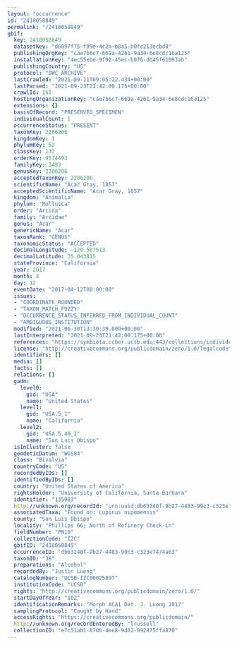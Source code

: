 ```yaml
---
layout: "occurrence"
id: "2418058849"
permalink: "/2418058849"
gbif:
  key: 2418058849
  datasetKey: "d6097f75-f99e-4c2a-b8a5-b0fc213ecbd0"
  publishingOrgKey: "cae7b6c7-669a-4261-9a34-6e8cdc16a125"
  installationKey: "4ec55ebe-9f92-45ec-b076-dd45f61003ab"
  publishingCountry: "US"
  protocol: "DWC_ARCHIVE"
  lastCrawled: "2021-09-11T09:05:22.434+00:00"
  lastParsed: "2021-09-23T21:42:00.175+00:00"
  crawlId: 161
  hostingOrganizationKey: "cae7b6c7-669a-4261-9a34-6e8cdc16a125"
  extensions: {}
  basisOfRecord: "PRESERVED_SPECIMEN"
  individualCount: 1
  occurrenceStatus: "PRESENT"
  taxonKey: 2286206
  kingdomKey: 1
  phylumKey: 52
  classKey: 137
  orderKey: 9574493
  familyKey: 3483
  genusKey: 2286206
  acceptedTaxonKey: 2286206
  scientificName: "Acar Gray, 1857"
  acceptedScientificName: "Acar Gray, 1857"
  kingdom: "Animalia"
  phylum: "Mollusca"
  order: "Arcida"
  family: "Arcidae"
  genus: "Acar"
  genericName: "Acar"
  taxonRank: "GENUS"
  taxonomicStatus: "ACCEPTED"
  decimalLongitude: -120.587513
  decimalLatitude: 35.043815
  stateProvince: "California"
  year: 2017
  month: 4
  day: 12
  eventDate: "2017-04-12T00:00:00"
  issues:
  - "COORDINATE_ROUNDED"
  - "TAXON_MATCH_FUZZY"
  - "OCCURRENCE_STATUS_INFERRED_FROM_INDIVIDUAL_COUNT"
  - "AMBIGUOUS_INSTITUTION"
  modified: "2021-06-10T13:30:39.000+00:00"
  lastInterpreted: "2021-09-23T21:42:00.175+00:00"
  references: "https://symbiota.ccber.ucsb.edu:443/collections/individual/index.php?occid=135983"
  license: "http://creativecommons.org/publicdomain/zero/1.0/legalcode"
  identifiers: []
  media: []
  facts: []
  relations: []
  gadm:
    level0:
      gid: "USA"
      name: "United States"
    level1:
      gid: "USA.5_1"
      name: "California"
    level2:
      gid: "USA.5.40_1"
      name: "San Luis Obispo"
  isInCluster: false
  geodeticDatum: "WGS84"
  class: "Bivalvia"
  countryCode: "US"
  recordedByIDs: []
  identifiedByIDs: []
  country: "United States of America"
  rightsHolder: "University of California, Santa Barbara"
  identifier: "135983"
  http://unknown.org/recordId: "urn:uuid:db63240f-9b27-4483-99c3-c323e7474a63"
  associatedTaxa: "Found on: Lupinus nipomensis"
  county: "San Luis Obispo"
  locality: "Phillips 66; North of Refinery Check-in"
  fieldNumber: "PN10"
  collectionCode: "IZC"
  gbifID: "2418058849"
  occurrenceID: "db63240f-9b27-4483-99c3-c323e7474a63"
  taxonID: "38"
  preparations: "Alcohol"
  recordedBy: "Justin Luong"
  catalogNumber: "UCSB-IZC00025897"
  institutionCode: "UCSB"
  rights: "http://creativecommons.org/publicdomain/zero/1.0/"
  startDayOfYear: "102"
  identificationRemarks: "Morph ACA1 Det. J. Luong 2017"
  samplingProtocol: "Caught by Hand"
  accessRights: "https://creativecommons.org/publicdomain/"
  http://unknown.org/recordEnteredBy: "lrussell"
  collectionID: "e7c51ab1-870b-4ee8-9d62-092875ffa870"
---
```

